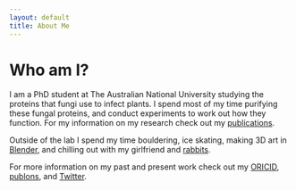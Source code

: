 ```yaml
---
layout: default
title: About Me
---
```


# Who am I?

I am a PhD student at The Australian National University studying the proteins that fungi use to infect plants. I spend most of my time purifying these fungal proteins, and conduct experiments to work out how they function. For my information on my research check out my [publications](publications.md).

Outside of the lab I spend my time bouldering, ice skating, making 3D art in [Blender](blender_renders.md), and chilling out with my girlfriend and [rabbits](buns.md).

For more information on my past and present work check out my [ORICID](https://orcid.org/0000-0001-9347-8879), [publons](https://publons.com/researcher/4843499/carl-mccombe/), and [Twitter](https://twitter.com/Carl_McCombe).

